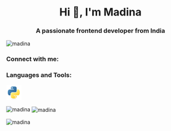 <h1 align="center">Hi 👋, I'm Madina</h1> 
<h3 align="center">A passionate frontend developer from India</h3> 
 
<p align="left"> <img src="https://komarev.com/ghpvc/?username=dilyora&label=Profile%20views&color=0e75b6&style=flat" alt="madina" /> </p> 
 
<h3 align="left">Connect with me: <a href=" @madina_3106 https:\\"><a/> </h3> 
<p align="left"> 
</p> 
 
<h3 align="left">Languages and Tools:</h3> 
<p align="left"> <a href="https://www.python.org" target="_blank" rel="noreferrer"> <img src="https://raw.githubusercontent.com/devicons/devicon/master/icons/python/python-original.svg" alt="python" width="40" height="40"/> </a> </p> 
 
<p><img align="left" src="https://github-readme-stats.vercel.app/api/top-langs?username=dilyora&show_icons=true&locale=en&layout=compact" alt="madina" /></p> 
 
<p>&nbsp;<img align="center" src="https://github-readme-stats.vercel.app/api?username=dilyora&show_icons=true&locale=en" alt="madina" /></p> 
 
<p><img align="center" src="https://github-readme-streak-stats.herokuapp.com/?user=dilyora&" alt="madina" /></p>
